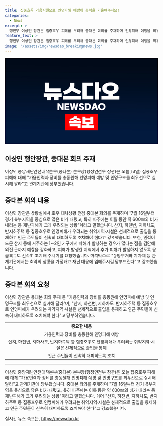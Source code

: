 ```yaml
---
title: 집중호우 가용자원으로 인명피해 예방에 총력을 기울여주세요!
categories:
  - News
excerpt: >
  행안부 이상민 장관은 집중호우 피해를 우려해 중대본 회의를 주재하며 인명피해 예방을 최우선으로 하고 최악의 상황을 가정하여 재난대응을 요청했습니다. 특히 취약지역과 인적이 드문 지역에 대한 주의를 당부했으며, 중대본은 호우경보를 상향조정함으로써 대응을 강화했습니다. 장관은 중앙부처와 지자체는 최악의 상황을 가정하고 적극 대응해달라고 덧붙였습니다.
feature_text: >
  행안부 이상민 장관은 집중호우 피해를 우려해 중대본 회의를 주재하며 인명피해 예방을 최우선으로 하고 최악의 상황을 가정하여 재난대응을 요청했습니다. 특히 취약지역과 인적이 드문 지역에 대한 주의를 당부했으며, 중대본은 호우경보를 상향조정함으로써 대응을 강화했습니다. 장관은 중앙부처와 지자체는 최악의 상황을 가정하고 적극 대응해달라고 덧붙였습니다.
image: '/assets/img/newsdao_breakingnews.jpg'
---
```


<p><img src="/assets/img/newsdao_breakingnews.jpg" alt="ontimetimes 속보" /></p>

<h2>이상민 행안장관, 중대본 회의 주재</h2>

<p data-ke-size="size16">이상민 중앙재난안전대책본부(중대본) 본부장(행정안전부 장관)은 오늘(18일) 집중호우 피해에 대해 "가용인력과 장비를 총동원해 인명피해 예방 및 인명구조를 최우선으로 실시해 달라"고 관계기관에 당부했습니다.</p>

<h2 data-ke-size="size26">중대본 회의 내용</h2>

<p data-ke-size="size16">이상민 장관은 상황실에서 호우 대처상황 점검 중대본 회의를 주재하며 "7월 16일부터 경기 북부지역을 중심으로 많은 비가 내렸고, 특히 파주에는 이틀 동안 약 600㎜의 비가 내리는 등 재난피해가 크게 우려되는 상황"이라고 말했습니다. 산지, 하천변, 지하차도, 반지하주택 등 집중호우로 인명피해가 우려되는 취약지역·시설은 선제적으로 출입을 통제하고 인근 주민들이 신속히 대피하도록 조치해야 한다고 강조했습니다. 또한, 인적이 드문 산지 등에 거주하는 1∼2인 가구에서 피해가 발생하는 경우가 많다는 점을 감안해 외진 곳까지 예찰을 강화하고, 피해가 발생한 지역에서 추가 피해가 발생하지 않도록 응급복구도 신속히 조치해 주시기를 요청했습니다. 마지막으로 "중앙부처와 지자체 등 관계기관에서는 최악의 상황을 가정하고 재난 대응에 임해주시길 당부드린다"고 강조했습니다.</p>

<h2 data-ke-size="size26">중대본 회의 요청</h2>

<p data-ke-size="size16">이상민 장관은 중대본 회의 주재 중 "가용인력과 장비를 총동원해 인명피해 예방 및 인명구조를 최우선으로 실시해 달라"며, "산지, 하천변, 지하차도, 반지하주택 등 집중호우로 인명피해가 우려되는 취약지역·시설은 선제적으로 출입을 통제하고 인근 주민들이 신속히 대피하도록 조치해야 한다"고 당부하였습니다.</p>

<table>
  <tr>
    <td style="text-align: center; height: 17px;"><b>중요한 내용</b></td>
  </tr>
  <tr>
    <td style="text-align: center; height: 17px;">가용인력과 장비를 총동원해 인명피해 예방</td>
  </tr>
  <tr>
    <td style="text-align: center; height: 17px;">산지, 하천변, 지하차도, 반지하주택 등 집중호우로 인명피해가 우려되는 취약지역·시설은 선제적으로 출입을 통제</td>
  </tr>
  <tr>
    <td style="text-align: center; height: 17px;">인근 주민들이 신속히 대피하도록 조치</td>
  </tr>
</table>

<hr>

<p data-ke-size="size16">이상민 중앙재난안전대책본부(중대본) 본부장(행정안전부 장관)은 오늘 집중호우 피해에 대해 "가용인력과 장비를 총동원해 인명피해 예방 및 인명구조를 최우선으로 실시해 달라"고 관계기관에 당부했습니다. 중대본 회의를 주재하며 "7월 16일부터 경기 북부지역을 중심으로 많은 비가 내렸고, 특히 파주에는 이틀 동안 약 600㎜의 비가 내리는 등 재난피해가 크게 우려되는 상황"이라고 말했습니다. 이어 "산지, 하천변, 지하차도, 반지하주택 등 집중호우로 인명피해가 우려되는 취약지역·시설은 선제적으로 출입을 통제하고 인근 주민들이 신속히 대피하도록 조치해야 한다"고 강조했습니다.</p>
실시간 뉴스 속보는, <a href="https://newsdao.kr" rel="dofollow">https://newsdao.kr</a>


